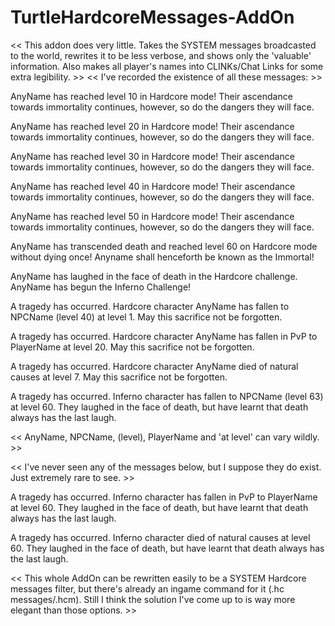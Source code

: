 # TurtleHardcoreMessages-AddOn
<< This addon does very little. Takes the SYSTEM messages broadcasted to the world, rewrites it to be less verbose, and shows only the 'valuable' information. Also makes all player's names into CLINKs/Chat Links for some extra legibility. >>
<< I've recorded the existence of all these messages: >>

AnyName has reached level 10 in Hardcore mode! Their ascendance towards immortality continues, however, so do the dangers they will face.

AnyName has reached level 20 in Hardcore mode! Their ascendance towards immortality continues, however, so do the dangers they will face.

AnyName has reached level 30 in Hardcore mode! Their ascendance towards immortality continues, however, so do the dangers they will face.

AnyName has reached level 40 in Hardcore mode! Their ascendance towards immortality continues, however, so do the dangers they will face.

AnyName has reached level 50 in Hardcore mode! Their ascendance towards immortality continues, however, so do the dangers they will face.

AnyName has transcended death and reached level 60 on Hardcore mode without dying once! Anyname shall henceforth be known as the Immortal!

AnyName has laughed in the face of death in the Hardcore challenge. AnyName has begun the Inferno Challenge!

A tragedy has occurred. Hardcore character AnyName has fallen to NPCName (level 40) at level 1. May this sacrifice not be forgotten.

A tragedy has occurred. Hardcore character AnyName has fallen in PvP to PlayerName at level 20. May this sacrifice not be forgotten.

A tragedy has occurred. Hardcore character AnyName died of natural causes at level 7. May this sacrifice not be forgotten.

A tragedy has occurred. Inferno character has fallen to NPCName (level 63) at level 60. They laughed in the face of death, but have learnt that death always has the last laugh.

<< AnyName, NPCName, (level), PlayerName and 'at level' can vary wildly. >>

<< I've never seen any of the messages below, but I suppose they do exist. Just extremely rare to see. >>

A tragedy has occurred. Inferno character has fallen in PvP to PlayerName at level 60. They laughed in the face of death, but have learnt that death always has the last laugh.

A tragedy has occurred. Inferno character died of natural causes at level 60. They laughed in the face of death, but have learnt that death always has the last laugh.

<< This whole AddOn can be rewritten easily to be a SYSTEM Hardcore messages filter, but there's already an ingame command for it (.hc messages/.hcm). Still I think the solution I've come up to is way more elegant than those options. >>
